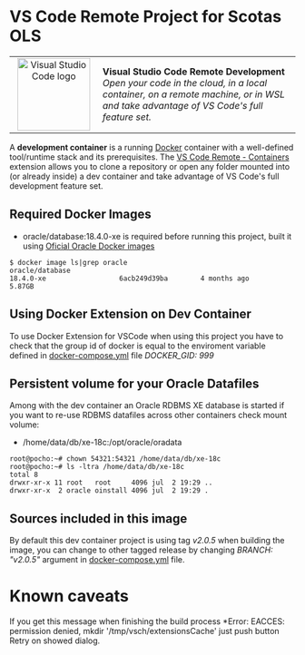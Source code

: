# VS Code Remote Project for Scotas OLS

<table style="width: 100%; border-style: none;"><tr>
<td style="width: 140px; text-align: center;"><a href="https://aka.ms/vscode-remote/download/extension"><img width="128px" src="https://microsoft.github.io/vscode-remote-release/images/remote-extensionpack.png" alt="Visual Studio Code logo"/></a></td>
<td>
<strong>Visual Studio Code Remote Development</strong><br />
<i>Open your code in the cloud, in a local container, on a remote machine, or in WSL and take advantage of VS Code's full feature set.
</td>
</tr></table>

A **development container** is a running [Docker](https://www.docker.com) container with a well-defined tool/runtime stack and its prerequisites. The [VS Code Remote - Containers](https://aka.ms/vscode-remote/download/containers) extension allows you to clone a repository or open any folder mounted into (or already inside) a dev container and take advantage of VS Code's full development feature set.

## Required Docker Images

- oracle/database:18.4.0-xe is required before running this project, built it using [Oficial Oracle Docker images](https://github.com/oracle/docker-images/tree/master/OracleDatabase/SingleInstance)

```console
$ docker image ls|grep oracle
oracle/database                                                    18.4.0-xe                  6acb249d39ba        4 months ago        5.87GB
```

## Using Docker Extension on Dev Container

To use Docker Extension for VSCode when using this project you have to check that the group id of docker is equal to the enviroment variable defined in [docker-compose.yml](.devcontainer/docker-compose.yml) file *DOCKER_GID: 999*

## Persistent volume for your Oracle Datafiles

Among with the dev container an Oracle RDBMS XE database is started if you want to re-use RDBMS datafiles across other containers check mount volume:

- /home/data/db/xe-18c:/opt/oracle/oradata

```console
root@pocho:~# chown 54321:54321 /home/data/db/xe-18c
root@pocho:~# ls -ltra /home/data/db/xe-18c
total 8
drwxr-xr-x 11 root   root     4096 jul  2 19:29 ..
drwxr-xr-x  2 oracle oinstall 4096 jul  2 19:29 .
```

## Sources included in this image

By default this dev container project is using tag *v2.0.5* when building the image, you can change to other tagged release by changing *BRANCH: "v2.0.5"* argument in [docker-compose.yml](.devcontainer/docker-compose.yml) file.

# Known caveats

If you get this message when finishing the build process *Error: EACCES: permission denied, mkdir '/tmp/vsch/extensionsCache' just push button Retry on showed dialog.

